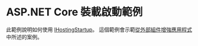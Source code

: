 # <a name="aspnet-core-hosting-startup-sample"></a>ASP.NET Core 裝載啟動範例

此範例說明如何使用 [IHostingStartup](https://docs.microsoft.com/dotnet/api/microsoft.aspnetcore.hosting.ihostingstartup)。 這個範例會示範[從外部組件增強應用程式](https://docs.microsoft.com/aspnet/core/fundamentals/configuration/platform-specific-configuration)中所述的案例。
